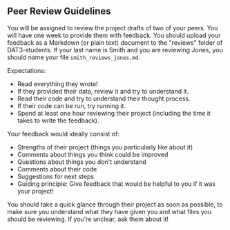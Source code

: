 ## Peer Review Guidelines

You will be assigned to review the project drafts of two of your peers. You will have one week to provide them with feedback. You should upload your feedback as a Markdown (or plain text) document to the "reviews" folder of DAT3-students. If your last name is Smith and you are reviewing Jones, you should name your file `smith_reviews_jones.md`.

Expectations:
* Read everything they wrote!
* If they provided their data, review it and try to understand it.
* Read their code and try to understand their thought process.
* If their code can be run, try running it.
* Spend at least one hour reviewing their project (including the time it takes to write the feedback).

Your feedback would ideally consist of:
* Strengths of their project (things you particularly like about it)
* Comments about things you think could be improved
* Questions about things you don't understand
* Comments about their code
* Suggestions for next steps
* Guiding principle: Give feedback that would be helpful to you if it was your project!

You should take a quick glance through their project as soon as possible, to make sure you understand what they have given you and what files you should be reviewing. If you're unclear, ask them about it!
